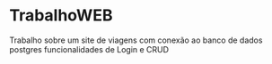 # TrabalhoWEB
Trabalho sobre um site de viagens com conexão ao banco de dados postgres funcionalidades de Login e CRUD 

